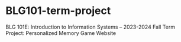 # BLG101-term-project
BLG 101E: Introduction to Information Systems – 2023-2024 Fall Term Project: Personalized Memory Game Website
